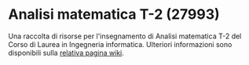 # Analisi matematica T-2 (27993)

Una raccolta di risorse per l'insegnamento di Analisi matematica T-2
del Corso di Laurea in Ingegneria informatica. Ulteriori informazioni
sono disponibili sulla [relativa pagina
wiki](https://csunibo.github.io/wiki/raccolte-di-risorse/index.html).
